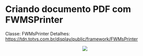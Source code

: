 # Criando documento PDF com FWMSPrinter

Classe: FWMsPrinter
Detalhes: https://tdn.totvs.com.br/display/public/framework/FWMsPrinter

<center><p><a href="https://dayz-servers.org/server/170059/"><img src="https://dayz-servers.org/server/170059/banners/leaderboard-1.png" border="0" class="img-fluid"></a></p></center>
